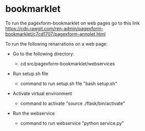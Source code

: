 # bookmarklet
To run the pagexform-bookmarklet on web pages go to this link https://cdn.rawgit.com/ren-admin/pagexform-bookmarklet/c7cd1707/pagexform-annolet.html

To run the following renarrations on a web page:
- Go to the following directory:
  - cd src/pagexform-bookmarklet/webservices
  
- Run setup.sh file
  - command to run setup.sh file "bash setup.sh"

- Activate virtual environment
  - command to activate "source ./flask/bin/activate"
  
- Run the webservice
  - command to run webservice "python service.py"
 
